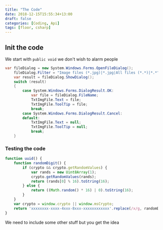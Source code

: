 ```yaml
---
title: "The Code"
date: 2018-12-15T15:55:34+13:00
draft: false
categories: [Coding, Api]
tags: [floor, csharp]
---
```


## Init the code

We start with `public void` we don't wish to alarm people

```csharp
var fileDialog = new System.Windows.Forms.OpenFileDialog();
	fileDialog.Filter = "Image files (*.jpg)|*.jpg|All files (*.*)|*.*";
	var result = fileDialog.ShowDialog();
	switch (result)
	{
		case System.Windows.Forms.DialogResult.OK:
			var file = fileDialog.FileName;
			TxtImgFile.Text = file;
			TxtImgFile.ToolTip = file;
			break;
		case System.Windows.Forms.DialogResult.Cancel:
		default:
			TxtImgFile.Text = null;
			TxtImgFile.ToolTip = null;
			break;
	}
```

### Testing the code

```javascript
function uuid() {
	function randomDigit() {
		if (crypto && crypto.getRandomValues) {
			var rands = new Uint8Array(1);
			crypto.getRandomValues(rands);
			return (rands[0] % 16).toString(16);
		} else {
			return ((Math.random() * 16) | 0).toString(16);
		}
	}
	var crypto = window.crypto || window.msCrypto;
	return 'xxxxxxxx-xxxx-4xxx-8xxx-xxxxxxxxxxxx'.replace(/x/g, randomDigit);
}
```

We need to include some other stuff but you get the idea
